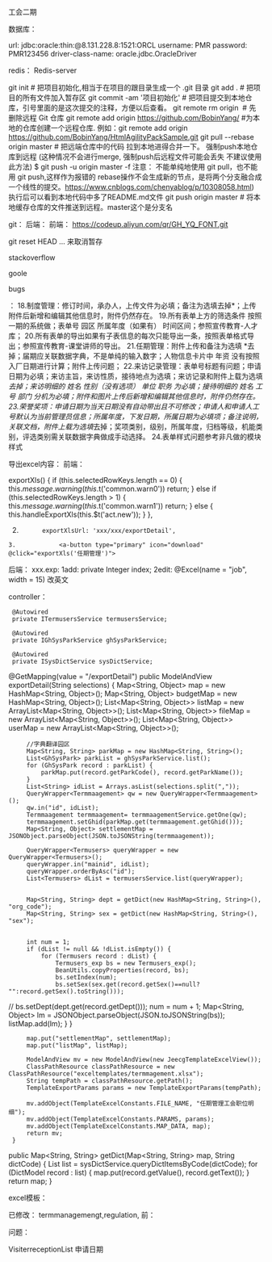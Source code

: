 
工会二期


数据库：

url: jdbc:oracle:thin:@8.131.228.8:1521:ORCL
username: PMR
password: PMR123456
driver-class-name: oracle.jdbc.OracleDriver


redis：
Redis-server

git init   # 把项目初始化,相当于在项目的跟目录生成一个 .git 目录
git add .    # 把项目的所有文件加入暂存区
git commit -am '项目初始化'     # 把项目提交到本地仓库，引号里面的是这次提交的注释，方便以后查看。
git remote rm origin  # 先删除远程 Git 仓库
git remote add origin https://github.com/BobinYang/   #为本地的仓库创建一个远程仓库. 例如：git remote add origin https://github.com/BobinYang/HtmlAgilityPackSample.git
git pull --rebase origin master  # 把远端仓库中的代码 拉到本地进得合并一下。
强制push本地仓库到远程 (这种情况不会进行merge, 强制push后远程文件可能会丢失 不建议使用此方法)
$ git push -u origin master -f
注意： 不能单纯地使用 git pull，也不能用 git push,这样作为报错的 
rebase操作不会生成新的节点，是将两个分支融合成一个线性的提交。https://www.cnblogs.com/chenyablog/p/10308058.html) 
执行后可以看到本地代码中多了README.md文件
git push origin master  # 将本地缓存仓库的文件推送到远程。master这个是分支名


git：
后端：
前端：
https://codeup.aliyun.com/qr/GH_YQ_FONT.git



git reset HEAD <file>... 来取消暂存

stackoverflow

goole

bugs

：
18.制度管理：修订时间，承办人，上传文件为必填；备注为选填去掉*；上传附件后新增和编辑其他信息时，附件仍然存在。
19.所有表单上方的筛选条件 按照一期的系统做；表单号 园区 所属年度（如果有） 时间区间；参照宣传教育-人才库；
20.所有表单的导出如果有子表信息的每次只能导出一条，按照表单格式导出；参照宣传教育-课堂讲师的导出。
21.任期管理：附件上传和备注为选填 *去掉；届期应关联数据字典，不是单纯的输入数字；人物信息卡片中 年资  没有按照入厂日期进行计算；附件上传问题；
22.来访记录管理：表单号标题有问题；申请日期为必填；来访主旨，来访性质，接待地点为选填；来访记录和附件上载为选填 *去掉；来访明细的 姓名 性别（没有选项） 单位 职务 为必填；接待明细的 姓名 工号 部门 分机为必填；附件和图片上传后新增和编辑其他信息时，附件仍然存在。
23.荣誉奖项：申请日期为当天日期没有自动带出且不可修改；申请人和申请人工号默认为当前管理员信息；所属年度，下发日期，所属日期为必填项；备注说明，关联文档，附件上载为选填*去掉；奖项类别，级别，所属年度，归档等级，机能类别，评选类别需关联数据字典做成手动选择。
24.表单样式问题参考非凡做的模块样式





导出excel内容：
前端：


exportXls() {
                if (this.selectedRowKeys.length == 0) {
                    this.$message.warning(this.$t('common.warn0'))
                    return;
                } else if (this.selectedRowKeys.length > 1) {
                    this.$message.warning(this.$t('common.warn1'))
                    return;
                } else {
                    this.handleExportXls(this.$t('act.new'));
                }
            },




  2.           exportXlsUrl: 'xxx/xxx/exportDetail',


    3.            <a-button type="primary" icon="download" @click="exportXls('任期管理')">



后端：
xxx.exp:
1add:   	private Integer index;
2edit:      	@Excel(name = "job", width = 15)   改英文


controller：



 	 @Autowired
	 private ITermusersService termusersService;

	 @Autowired
	 private IGhSysParkService ghSysParkService;

	 @Autowired
	 private ISysDictService sysDictService;





@GetMapping(value = "/exportDetail")
	 public ModelAndView exportDetail(String selections) {
		 Map<String, Object> map = new HashMap<String, Object>();
		 Map<String, Object> budgetMap = new HashMap<String, Object>();
		 List<Map<String, Object>> listMap = new ArrayList<Map<String, Object>>();
		 List<Map<String, Object>> fileMap = new ArrayList<Map<String, Object>>();
		 List<Map<String, Object>> userMap = new ArrayList<Map<String, Object>>();

		 //字典翻译园区
		 Map<String, String> parkMap = new HashMap<String, String>();
		 List<GhSysPark> parkList = ghSysParkService.list();
		 for (GhSysPark record : parkList) {
			 parkMap.put(record.getParkCode(), record.getParkName());
		 }
		 List<String> idList = Arrays.asList(selections.split(","));
		 QueryWrapper<Termmaagement> qw = new QueryWrapper<Termmaagement>();
		 qw.in("id", idList);
		 Termmaagement termmaagement= termmaagementService.getOne(qw);
		 termmaagement.setGhid(parkMap.get(termmaagement.getGhid()));
		 Map<String, Object> settlementMap = JSONObject.parseObject(JSON.toJSONString(termmaagement));

		 QueryWrapper<Termusers> queryWrapper = new QueryWrapper<Termusers>();
		 queryWrapper.in("mainid", idList);
		 queryWrapper.orderByAsc("id");
		 List<Termusers> dList = termusersService.list(queryWrapper);


		 Map<String, String> dept = getDict(new HashMap<String, String>(), "org_code");
		 Map<String, String> sex = getDict(new HashMap<String, String>(), "sex");


		 int num = 1;
		 if (dList != null && !dList.isEmpty()) {
			 for (Termusers record : dList) {
				 Termusers_exp bs = new Termusers_exp();
				 BeanUtils.copyProperties(record, bs);
				 bs.setIndex(num);
				 bs.setSex(sex.get(record.getSex()==null? "":record.getSex().toString()));
//				 bs.setDept(dept.get(record.getDept()));
				 num = num + 1;
				 Map<String, Object> lm = JSONObject.parseObject(JSON.toJSONString(bs));
				 listMap.add(lm);
			 }
		 }

		 map.put("settlementMap", settlementMap);
		 map.put("listMap", listMap);

		 ModelAndView mv = new ModelAndView(new JeecgTemplateExcelView());
		 ClassPathResource classPathResource = new ClassPathResource("exceltemplates/termmagement.xlsx");
		 String tempPath = classPathResource.getPath();
		 TemplateExportParams params = new TemplateExportParams(tempPath);

		 mv.addObject(TemplateExcelConstants.FILE_NAME, "任期管理工会职位明细");
		 mv.addObject(TemplateExcelConstants.PARAMS, params);
		 mv.addObject(TemplateExcelConstants.MAP_DATA, map);
		 return mv;
	 }



 public Map<String, String> getDict(Map<String, String> map, String dictCode) {
		 List<DictModel> list = sysDictService.queryDictItemsByCode(dictCode);
		 for (DictModel record : list) {
			 map.put(record.getValue(), record.getText());
		 }
		 return map;
	 }

excel模板：



已修改： termmanagemengt,regulation,
前：


问题：

VisiterreceptionList  申请日期